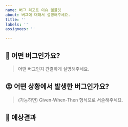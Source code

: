 ```yaml
---
name: 버그 리포트 이슈 템플릿
about: 버그에 대해서 설명해주세요.
title: ''
labels: ''
assignees: ''

---
```


## 👿 어떤 버그인가요?
> 어떤 버그인지 간결하게 설명해주세요.

## 😡 어떤 상황에서 발생한 버그인가요?
> (가능하면) Given-When-Then 형식으로 서술해주세요.

## 🧐 예상결과
>
